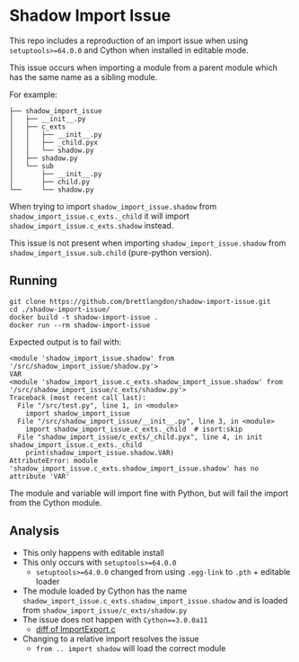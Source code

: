 # Shadow Import Issue

This repo includes a reproduction of an import issue when using `setuptools>=64.0.0` and Cython when installed in editable mode.

This issue occurs when importing a module from a parent module which has the same name as a sibling module.

For example:

```
├── shadow_import_issue
│   ├── __init__.py
│   ├── c_exts
│   │   ├── __init__.py
│   │   ├── _child.pyx
│   │   └── shadow.py
│   ├── shadow.py
│   └── sub
│       ├── __init__.py
│       ├── child.py
└──     └── shadow.py
```

When trying to import `shadow_import_issue.shadow` from `shadow_import_issue.c_exts._child` it will import `shadow_import_issue.c_exts.shadow` instead.

This issue is not present when importing `shadow_import_issue.shadow` from `shadow_import_issue.sub.child` (pure-python version).

## Running

``` shell
git clone https://github.com/brettlangdon/shadow-import-issue.git
cd ./shadow-import-issue/
docker build -t shadow-import-issue .
docker run --rm shadow-import-issue
```

Expected output is to fail with:

```
<module 'shadow_import_issue.shadow' from '/src/shadow_import_issue/shadow.py'>
VAR
<module 'shadow_import_issue.c_exts.shadow_import_issue.shadow' from '/src/shadow_import_issue/c_exts/shadow.py'>
Traceback (most recent call last):
  File "/src/test.py", line 1, in <module>
    import shadow_import_issue
  File "/src/shadow_import_issue/__init__.py", line 3, in <module>
    import shadow_import_issue.c_exts._child  # isort:skip
  File "shadow_import_issue/c_exts/_child.pyx", line 4, in init shadow_import_issue.c_exts._child
    print(shadow_import_issue.shadow.VAR)
AttributeError: module 'shadow_import_issue.c_exts.shadow_import_issue.shadow' has no attribute 'VAR'
```

The module and variable will import fine with Python, but will fail the import from the Cython module.


## Analysis

- This only happens with editable install
- This only occurs with `setuptools>=64.0.0`
   - `setuptools>=64.0.0` changed from using `.egg-link` to `.pth` + editable loader
- The module loaded by Cython has the name `shadow_import_issue.c_exts.shadow_import_issue.shadow` and is loaded from `shadow_import_issue/c_exts/shadow.py`
- The issue does not happen with `Cython==3.0.0a11`
   - [diff of ImportExport.c](https://github.com/cython/cython/compare/0.29.32...3.0.0a11#diff-418ca9b05a1b71d650824f1f51f3213aba1b4139031df74811dee0af0802dba1)
- Changing to a relative import resolves the issue
   - `from .. import shadow` will load the correct module
